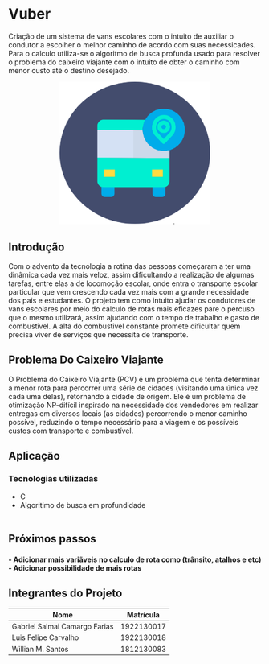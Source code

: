 # Vuber

<p>
Criação de um sistema de vans escolares com o intuito de auxiliar o condutor a escolher o melhor caminho de acordo com suas necessicades. Para o calculo utiliza-se o algoritmo de busca profunda usado para resolver o problema do caixeiro viajante com o intuito de obter o caminho com menor custo até o destino desejado.
<p>
  
  
<p align="center">
<img src="https://github.com/Salmaii/Vuber/blob/main/src/Vuber%20Logo.png" width=300 alt="Logo Vuber" />
</p>
  
## Introdução
<p>
 Com o advento da tecnologia a rotina das pessoas começaram a ter uma dinâmica cada vez mais veloz, assim dificultando a realização de algumas tarefas, entre elas a de locomoção escolar, onde entra o transporte escolar particular que vem crescendo cada vez mais com a grande necessidade dos pais e estudantes. O projeto tem como intuito ajudar os condutores de vans escolares por meio do calculo de rotas mais eficazes pare o percuso que o mesmo utilizará, assim ajudando com o tempo de trabalho e gasto de combustivel.
 A alta do combustivel constante promete dificultar quem precisa viver de serviços que necessita de transporte.
<p>
  
  
## Problema Do Caixeiro Viajante
<p>
O Problema do Caixeiro Viajante (PCV) é um problema que tenta determinar a menor rota para percorrer uma série de cidades (visitando uma única vez cada uma delas), retornando à cidade de origem. Ele é um problema de otimização NP-difícil inspirado na necessidade dos vendedores em realizar entregas em diversos locais (as cidades) percorrendo o menor caminho possível, reduzindo o tempo necessário para a viagem e os possíveis custos com transporte e combustível.
<p>
  
  
## Aplicação
<p>
<p>
 
 
### Tecnologias utilizadas

- C <br>
- Algoritimo de busca em profundidade <br><br>
  </b></h4>
  

## Próximos passos

<h4><b>
- Adicionar mais variãveis no calculo de rota como (trânsito, atalhos e etc) <br>
- Adicionar possibilidade de mais rotas <br>
  </b></h4>
  
  
 ## Integrantes do Projeto

| Nome                              | Matrícula  |
| --------------------------------- | ---------- |
| Gabriel Salmai Camargo Farias     | 1922130017 |
| Luis Felipe Carvalho              | 1922130018 |
| Willian M. Santos                 | 1812130083 |
